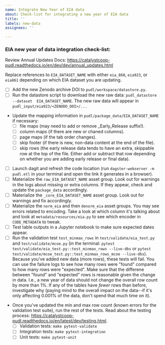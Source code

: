 ```yaml
---
name: Integrate New Year of EIA data
about: Check-list for integrating a new year of EIA data
title: ''
labels: new-data
assignees: ''

---
```


### EIA new year of data integration check-list:

Review Annual Updates Docs: https://catalystcoop-pudl.readthedocs.io/en/dev/dev/annual_updates.html

Replace references to `EIA_DATASET_NAME` with either `eia_860`, `eia923`, or `eia861` 
depending on which EIA dataset you are updating.

- [ ] Add the new Zenodo archive DOI to `pudl/workspace/datastore.py`.
- [ ] Run the datastore script to download the new raw data: `pudl_datastore --dataset 
EIA_DATASET_NAME`. The new raw data will appear in `pudl_input/eia923/<ZENODO_DOI>/...`
- Update the mapping information in `pudl/package_data/EIA_DATASET_NAME` if 
necessary:
     - [ ] file maps (may need to add or remove _Early_Release suffix!).
     - [ ] column maps (if there are new or chaned columns).
     - [ ] page maps (if the tab order changes).
     - [ ] skip footer (if there is new, non-data content at the end of the file).
     - [ ] skip rows (the early release data tends to have an extra, skippable row at 
     the top of the file. Either add or subtract that row depending on whether you are
     adding early release or final data).
- [ ] Launch dagit and refresh the code location (run `dagster-webserver -m pudl.etl`
in your terminal and open the link it generates in a browser).
- [ ] Materialize the `raw_EIA_DATASET_NAME` asset group. Look out for warnings in the 
logs about missing or extra columns. If they appear, check and update the `package_data` 
accordingly.
- [ ] Materialize the `_core_EIA_DATASET_NAME` asset group. Look out for warnings and 
fix accordingly.
- [ ] Materialize the `norm_eia` and then `denorm_eia` asset groups. You may see errors 
related to encoding. Take a look at which column it's talking about and look at 
`metadata/resources/eia.py` to see which encoder in `CODE_METADATA` to tweak.
- [ ] Test table outputs in a Jupyter notebook to make sure expected dates appear.
- [ ] Run the validation test `test_minmax_rows` in `test/validate/eia_test.py` and 
`test/validate/mcoe.py` (in the terminal: `pytest test/validate/eia_test.py::test_minmax_rows --live-dbs` or `pytest test/validate/mcoe_test.py::test_minmax_rows_mcoe --live-dbs`).
Because you've added new data (more rows), these tests will fail. You can use the
failure logs to see how many rows were "found" compared to how many rows were 
"expected". Make sure that the differene between "found" and "expected" rows is
reasonable given the change in data. I.e., a new year of data should not change the 
overall row count by more than 1%. If any of the tables have _fewer_ rows than before, investigate why (paying mind to the overall impact on the data--if it's only affecting 
0.001% of the data, don't spend that much time on it).
- Once you've updated the min and max row count (known errors for the validation 
test suite), run the rest of the tests. Read about the testing process: https://catalystcoop-pudl.readthedocs.io/en/latest/dev/testing.html.
    - [ ] Validation tests: `make pytest-validate`
    - [ ] Integration tests: `make pytest-integration`
    - [ ] Unit tests: `make pytest-unit`